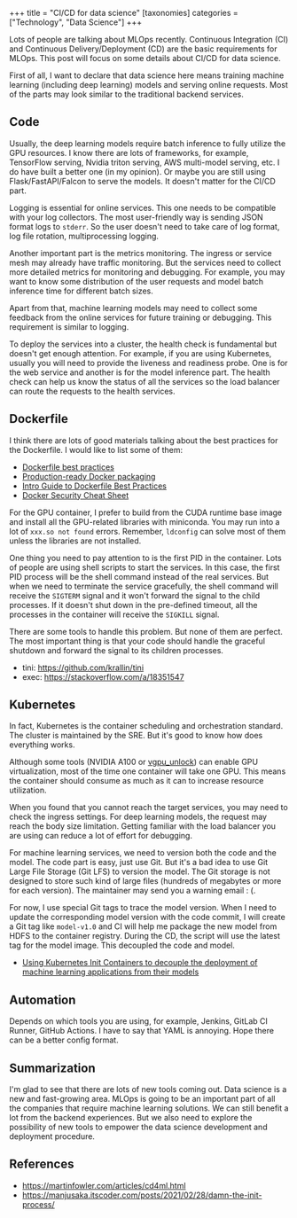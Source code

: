 +++
title = "CI/CD for data science"
[taxonomies]
categories = ["Technology", "Data Science"]
+++

Lots of people are talking about MLOps recently. Continuous Integration (CI) and Continuous Delivery/Deployment (CD) are the basic requirements for MLOps. This post will focus on some details about CI/CD for data science.

<!-- more -->

First of all, I want to declare that data science here means training machine learning (including deep learning) models and serving online requests. Most of the parts may look similar to the traditional backend services.

## Code

Usually, the deep learning models require batch inference to fully utilize the GPU resources. I know there are lots of frameworks, for example, TensorFlow serving, Nvidia triton serving, AWS multi-model serving, etc. I do have built a better one (in my opinion). Or maybe you are still using Flask/FastAPI/Falcon to serve the models. It doesn't matter for the CI/CD part.

Logging is essential for online services. This one needs to be compatible with your log collectors. The most user-friendly way is sending JSON format logs to `stderr`. So the user doesn't need to take care of log format, log file rotation, multiprocessing logging.

Another important part is the metrics monitoring. The ingress or service mesh may already have traffic monitoring. But the services need to collect more detailed metrics for monitoring and debugging. For example, you may want to know some distribution of the user requests and model batch inference time for different batch sizes.

Apart from that, machine learning models may need to collect some feedback from the online services for future training or debugging. This requirement is similar to logging.

To deploy the services into a cluster, the health check is fundamental but doesn't get enough attention. For example, if you are using Kubernetes, usually you will need to provide the liveness and readiness probe. One is for the web service and another is for the model inference part. The health check can help us know the status of all the services so the load balancer can route the requests to the health services.

## Dockerfile

I think there are lots of good materials talking about the best practices for the Dockerfile. I would like to list some of them:

* [Dockerfile best practices](https://docs.docker.com/develop/develop-images/dockerfile_best-practices/)
* [Production-ready Docker packaging](https://pythonspeed.com/docker/)
* [Intro Guide to Dockerfile Best Practices](https://www.docker.com/blog/intro-guide-to-dockerfile-best-practices/)
* [Docker Security Cheat Sheet](https://cheatsheetseries.owasp.org/cheatsheets/Docker_Security_Cheat_Sheet.html)

For the GPU container, I prefer to build from the CUDA runtime base image and install all the GPU-related libraries with miniconda. You may run into a lot of `xxx.so not found` errors. Remember, `ldconfig` can solve most of them unless the libraries are not installed.

One thing you need to pay attention to is the first PID in the container. Lots of people are using shell scripts to start the services. In this case, the first PID process will be the shell command instead of the real services. But when we need to terminate the service gracefully, the shell command will receive the `SIGTERM` signal and it won't forward the signal to the child processes. If it doesn't shut down in the pre-defined timeout, all the processes in the container will receive the `SIGKILL` signal.

There are some tools to handle this problem. But none of them are perfect. The most important thing is that your code should handle the graceful shutdown and forward the signal to its children processes.

* tini: https://github.com/krallin/tini
* exec: https://stackoverflow.com/a/18351547


## Kubernetes

In fact, Kubernetes is the container scheduling and orchestration standard. The cluster is maintained by the SRE. But it's good to know how does everything works.

Although some tools (NVIDIA A100 or [vgpu_unlock](https://github.com/DualCoder/vgpu_unlock)) can enable GPU virtualization, most of the time one container will take one GPU. This means the container should consume as much as it can to increase resource utilization.

When you found that you cannot reach the target services, you may need to check the ingress settings. For deep learning models, the request may reach the body size limitation. Getting familiar with the load balancer you are using can reduce a lot of effort for debugging.

For machine learning services, we need to version both the code and the model. The code part is easy, just use Git. But it's a bad idea to use Git Large File Storage (Git LFS) to version the model. The Git storage is not designed to store such kind of large files (hundreds of megabytes or more for each version). The maintainer may send you a warning email : (.

For now, I use special Git tags to trace the model version. When I need to update the corresponding model version with the code commit, I will create a Git tag like `model-v1.0` and CI will help me package the new model from HDFS to the container registry. During the CD, the script will use the latest tag for the model image. This decoupled the code and model.

* [Using Kubernetes Init Containers to decouple the deployment of machine learning applications from their models](https://medium.com/@christianberzi/using-kubernetes-init-containers-to-decouple-the-deployment-of-machine-learning-applications-from-1d557ad52b99)

## Automation

Depends on which tools you are using, for example, Jenkins, GitLab CI Runner, GitHub Actions. I have to say that YAML is annoying. Hope there can be a better config format.

## Summarization

I'm glad to see that there are lots of new tools coming out. Data science is a new and fast-growing area. MLOps is going to be an important part of all the companies that require machine learning solutions. We can still benefit a lot from the backend experiences. But we also need to explore the possibility of new tools to empower the data science development and deployment procedure.

## References

* https://martinfowler.com/articles/cd4ml.html
* https://manjusaka.itscoder.com/posts/2021/02/28/damn-the-init-process/